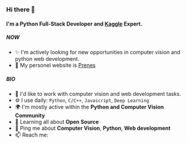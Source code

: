 ### Hi there 👋

#### I'm a Python Full-Stack Developer and [Kaggle](https://www.kaggle.com/shengyou222) Expert.
##### NOW

- ✨ I'm actively looking for new opportunities in computer vision and python web development.
- 🍑 My personel website is [Prenes](https://www.prenes.org/)

##### BIO

- 🏢 I'd like to work with computer vision and web development tasks.
- ⚙️ I use daily: `Python`, `C/C++`, `Javascript`, `Deep Learning`
- 🌍 I'm mostly active within the **Python and Computer Vision Community**
- 🌱 Learning all about **Open Source**
- 💬 Ping me about **Computer Vision**, **Python**, **Web development**
- 📫 Reach me: 
<!---
- 💅 Designed: @pestphp, [NorthMeetsSouth.audio](https://www.northmeetssouth.audio), [ThenPing.me](https://thenping.me), [HappydDev.fm](https://www.happydev.fm), etc…
--->
